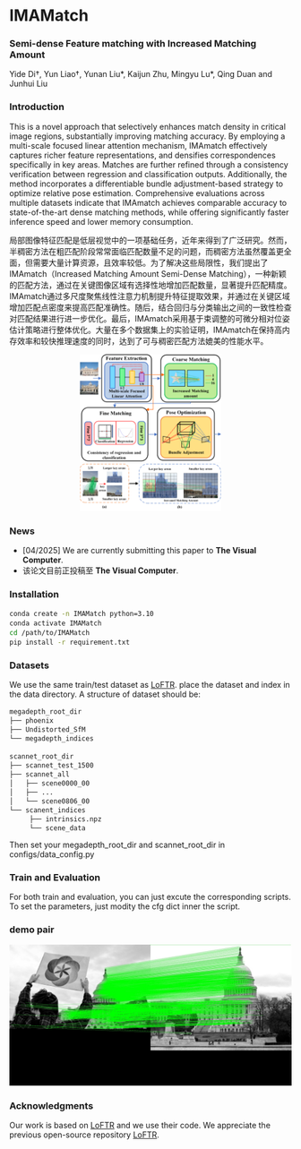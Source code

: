 
# IMAMatch

### Semi-dense Feature matching with Increased Matching Amount
Yide Di†, Yun Liao†, Yunan Liu*, Kaijun Zhu, Mingyu Lu*, Qing Duan and Junhui Liu

### Introduction

This is a novel approach that selectively enhances match density in critical image regions, substantially improving matching accuracy. By employing a multi-scale focused linear attention mechanism, IMAmatch effectively captures richer feature representations, and densifies correspondences specifically in key areas. Matches are further refined through a consistency verification between regression and classification outputs. Additionally, the method incorporates a differentiable bundle adjustment-based strategy to optimize relative pose estimation. Comprehensive evaluations across multiple datasets indicate that IMAmatch achieves comparable accuracy to state-of-the-art dense matching methods, while offering significantly faster inference speed and lower memory consumption.

局部图像特征匹配是低层视觉中的一项基础任务，近年来得到了广泛研究。然而，半稠密方法在粗匹配阶段常常面临匹配数量不足的问题，而稠密方法虽然覆盖更全面，但需要大量计算资源，且效率较低。为了解决这些局限性，我们提出了IMAmatch（Increased Matching Amount Semi-Dense Matching），一种新颖的匹配方法，通过在关键图像区域有选择性地增加匹配数量，显著提升匹配精度。IMAmatch通过多尺度聚焦线性注意力机制提升特征提取效果，并通过在关键区域增加匹配点密度来提高匹配准确性。随后，结合回归与分类输出之间的一致性检查对匹配结果进行进一步优化。最后，IMAmatch采用基于束调整的可微分相对位姿估计策略进行整体优化。大量在多个数据集上的实验证明，IMAmatch在保持高内存效率和较快推理速度的同时，达到了可与稠密匹配方法媲美的性能水平。

<div align="center">
<img src="assets/description.png" alt="desc1.png" width="50%">
<img src="assets/desc2.png" alt="desc2.png" width="50%">
</div>

### News
- [04/2025] We are currently submitting this paper to **The Visual Computer**.
- 该论文目前正投稿至 **The Visual Computer**.

### Installation

```bash
conda create -n IMAMatch python=3.10
conda activate IMAMatch
cd /path/to/IMAMatch
pip install -r requirement.txt
```

### Datasets

We use the same train/test dataset as [LoFTR](https://github.com/zju3dv/LoFTR/blob/master/docs/TRAINING.md).
place the dataset and index in the data directory.
A structure of dataset should be:

```
megadepth_root_dir
├── phoenix
├── Undistorted_SfM
└── megadepth_indices

scannet_root_dir
├── scannet_test_1500
├── scannet_all
│   ├── scene0000_00
│   ├── ...
│   └── scene0806_00
└── scanent_indices   
     ├── intrinsics.npz
     └── scene_data
```
Then set your megadepth_root_dir and scannet_root_dir in configs/data_config.py



### Train and Evaluation

For both train and evaluation, you can just excute the corresponding scripts. To set the parameters, just modity the cfg dict inner the script. 

### demo pair
![demo.jpg](demo/output.jpg)

### Acknowledgments

Our work is based on [LoFTR](https://github.com/zju3dv/LoFTR) and we use their code.  We appreciate the previous open-source repository [LoFTR](https://github.com/zju3dv/LoFTR).
